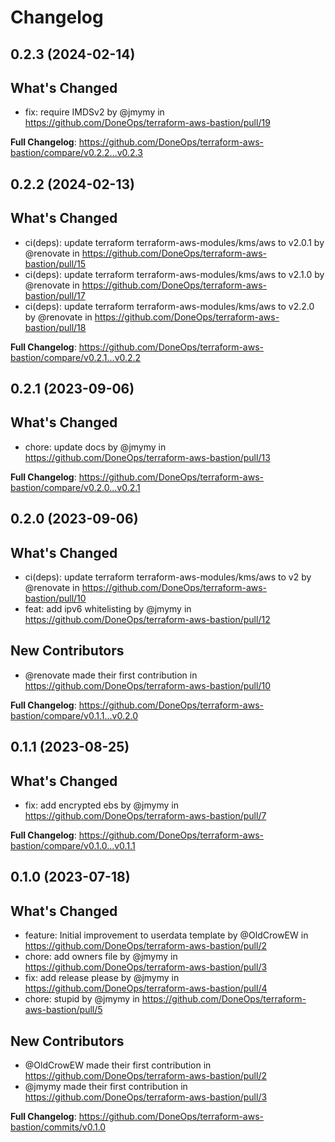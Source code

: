 # Changelog

## 0.2.3 (2024-02-14)

## What's Changed
* fix: require IMDSv2 by @jmymy in https://github.com/DoneOps/terraform-aws-bastion/pull/19


**Full Changelog**: https://github.com/DoneOps/terraform-aws-bastion/compare/v0.2.2...v0.2.3

## 0.2.2 (2024-02-13)

## What's Changed
* ci(deps): update terraform terraform-aws-modules/kms/aws to v2.0.1 by @renovate in https://github.com/DoneOps/terraform-aws-bastion/pull/15
* ci(deps): update terraform terraform-aws-modules/kms/aws to v2.1.0 by @renovate in https://github.com/DoneOps/terraform-aws-bastion/pull/17
* ci(deps): update terraform terraform-aws-modules/kms/aws to v2.2.0 by @renovate in https://github.com/DoneOps/terraform-aws-bastion/pull/18


**Full Changelog**: https://github.com/DoneOps/terraform-aws-bastion/compare/v0.2.1...v0.2.2

## 0.2.1 (2023-09-06)

## What's Changed
* chore: update docs by @jmymy in https://github.com/DoneOps/terraform-aws-bastion/pull/13


**Full Changelog**: https://github.com/DoneOps/terraform-aws-bastion/compare/v0.2.0...v0.2.1

## 0.2.0 (2023-09-06)

## What's Changed
* ci(deps): update terraform terraform-aws-modules/kms/aws to v2 by @renovate in https://github.com/DoneOps/terraform-aws-bastion/pull/10
* feat: add ipv6 whitelisting by @jmymy in https://github.com/DoneOps/terraform-aws-bastion/pull/12

## New Contributors
* @renovate made their first contribution in https://github.com/DoneOps/terraform-aws-bastion/pull/10

**Full Changelog**: https://github.com/DoneOps/terraform-aws-bastion/compare/v0.1.1...v0.2.0

## 0.1.1 (2023-08-25)

## What's Changed
* fix: add encrypted ebs by @jmymy in https://github.com/DoneOps/terraform-aws-bastion/pull/7


**Full Changelog**: https://github.com/DoneOps/terraform-aws-bastion/compare/v0.1.0...v0.1.1

## 0.1.0 (2023-07-18)

## What's Changed
* feature: Initial improvement to userdata template by @OldCrowEW in https://github.com/DoneOps/terraform-aws-bastion/pull/2
* chore: add owners file by @jmymy in https://github.com/DoneOps/terraform-aws-bastion/pull/3
* fix: add release please by @jmymy in https://github.com/DoneOps/terraform-aws-bastion/pull/4
* chore: stupid by @jmymy in https://github.com/DoneOps/terraform-aws-bastion/pull/5

## New Contributors
* @OldCrowEW made their first contribution in https://github.com/DoneOps/terraform-aws-bastion/pull/2
* @jmymy made their first contribution in https://github.com/DoneOps/terraform-aws-bastion/pull/3

**Full Changelog**: https://github.com/DoneOps/terraform-aws-bastion/commits/v0.1.0
